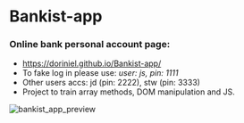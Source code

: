 # Bankist-app

### Online bank personal account page: 
- https://doriniel.github.io/Bankist-app/ 
- To fake log in please use: *user: js, pin: 1111*
- Other users accs: jd (pin: 2222), stw (pin: 3333)
- Project to train array methods, DOM manipulation and JS.

![bankist_app_preview](https://user-images.githubusercontent.com/91247583/217338178-8a4b8dab-8b3d-4425-afe2-89b7e2f22850.png)

